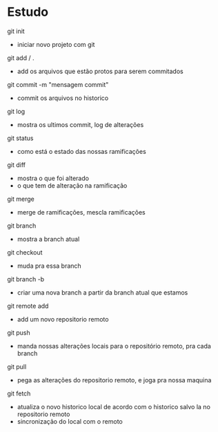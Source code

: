 # Estudo
git init
- iniciar novo projeto com git

git add <nome-arquivo> / .
- add os arquivos que estão protos para serem commitados

git commit -m "mensagem commit"
- commit os arquivos no historico

git log
- mostra os ultimos commit, log de alterações

git status
- como está o estado das nossas ramificações

git diff
- mostra o que foi alterado
- o que tem de alteração na ramificação

git merge
- merge de ramificações, mescla ramificações

git branch
- mostra a branch atual

git checkout <nome-branch>
- muda pra essa branch

git branch -b <nome-da-branch>
- criar uma nova branch a partir da branch atual que estamos

git remote add <nome> <url>
- add um novo repositorio remoto 

git push <nome> <nome-da-branch>
- manda nossas alterações locais para o repositório remoto, pra cada branch

git pull <nome> <nome-da-branch>
- pega as alterações do repositorio remoto, e joga pra nossa maquina

git fetch
- atualiza o novo historico local de acordo com o historico salvo la no repositorio remoto
- sincronização do local com o remoto 
